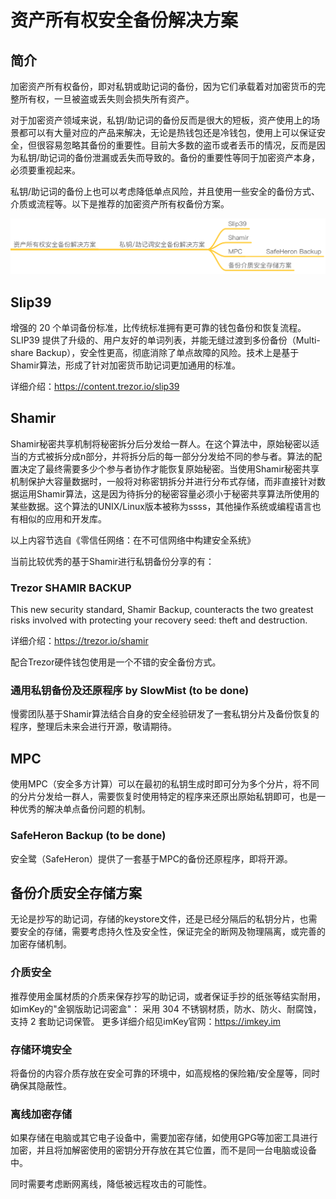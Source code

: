 # 资产所有权安全备份解决方案

## 简介
加密资产所有权备份，即对私钥或助记词的备份，因为它们承载着对加密货币的完整所有权，一旦被盗或丢失则会损失所有资产。

对于加密资产领域来说，私钥/助记词的备份反而是很大的短板，资产使用上的场景都可以有大量对应的产品来解决，无论是热钱包还是冷钱包，使用上可以保证安全，但很容易忽略其备份的重要性。目前大多数的盗币或者丢币的情况，反而是因为私钥/助记词的备份泄漏或丢失而导致的。备份的重要性等同于加密资产本身，必须要重视起来。

私钥/助记词的备份上也可以考虑降低单点风险，并且使用一些安全的备份方式、介质或流程等。以下是推荐的加密资产所有权备份方案。

![](images/Backup1.png)

## Slip39
增强的 20 个单词备份标准，比传统标准拥有更可靠的钱包备份和恢复流程。SLIP39 提供了升级的、用户友好的单词列表，并能无缝过渡到多份备份（Multi-share Backup），安全性更高，彻底消除了单点故障的风险。技术上是基于Shamir算法，形成了针对加密货币助记词更加通用的标准。

详细介绍：https://content.trezor.io/slip39

## Shamir
Shamir秘密共享机制将秘密拆分后分发给一群人。在这个算法中，原始秘密以适当的方式被拆分成n部分，并将拆分后的每一部分分发给不同的参与者。算法的配置决定了最终需要多少个参与者协作才能恢复原始秘密。当使用Shamir秘密共享机制保护大容量数据时，一般将对称密钥拆分并进行分布式存储，而非直接针对数据运用Shamir算法，这是因为待拆分的秘密容量必须小于秘密共享算法所使用的某些数据。这个算法的UNIX/Linux版本被称为ssss，其他操作系统或编程语言也有相似的应用和开发库。

以上内容节选自《零信任网络：在不可信网络中构建安全系统》 

当前比较优秀的基于Shamir进行私钥备份分享的有：

### Trezor SHAMIR BACKUP
This new security standard, Shamir Backup, counteracts the two greatest risks involved with protecting your recovery seed: theft and destruction.

详细介绍：https://trezor.io/shamir

配合Trezor硬件钱包使用是一个不错的安全备份方式。

### 通用私钥备份及还原程序 by SlowMist (to be done)
慢雾团队基于Shamir算法结合自身的安全经验研发了一套私钥分片及备份恢复的程序，整理后未来会进行开源，敬请期待。

## MPC
使用MPC（安全多方计算）可以在最初的私钥生成时即可分为多个分片，将不同的分片分发给一群人，需要恢复时使用特定的程序来还原出原始私钥即可，也是一种优秀的解决单点备份问题的机制。

### SafeHeron Backup (to be done)
安全鹭（SafeHeron）提供了一套基于MPC的备份还原程序，即将开源。

## 备份介质安全存储方案
无论是抄写的助记词，存储的keystore文件，还是已经分隔后的私钥分片，也需要安全的存储，需要考虑持久性及安全性，保证完全的断网及物理隔离，或完善的加密存储机制。

### 介质安全
推荐使用金属材质的介质来保存抄写的助记词，或者保证手抄的纸张等结实耐用，如imKey的"金钢版助记词密盒"：
采用 304 不锈钢材质，防水、防火、耐腐蚀，支持 2 套助记词保管。
更多详细介绍见imKey官网：https://imkey.im

### 存储环境安全
将备份的内容介质存放在安全可靠的环境中，如高规格的保险箱/安全屋等，同时确保其隐蔽性。

### 离线加密存储
如果存储在电脑或其它电子设备中，需要加密存储，如使用GPG等加密工具进行加密，并且将加解密使用的密钥分开存放在其它位置，而不是同一台电脑或设备中。

同时需要考虑断网离线，降低被远程攻击的可能性。

